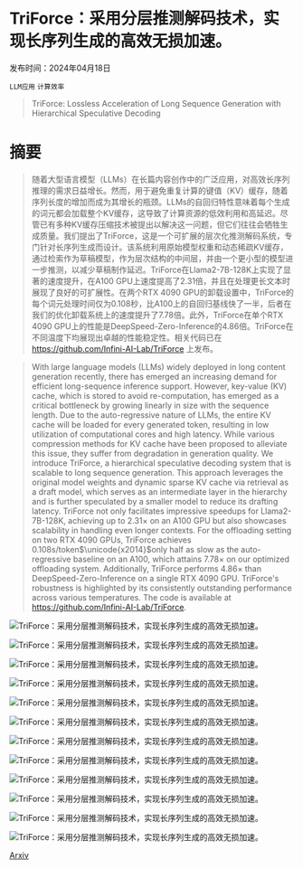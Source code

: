 # TriForce：采用分层推测解码技术，实现长序列生成的高效无损加速。

发布时间：2024年04月18日

`LLM应用` `计算效率`

> TriForce: Lossless Acceleration of Long Sequence Generation with Hierarchical Speculative Decoding

# 摘要

> 随着大型语言模型（LLMs）在长篇内容创作中的广泛应用，对高效长序列推理的需求日益增长。然而，用于避免重复计算的键值（KV）缓存，随着序列长度的增加而成为其增长的瓶颈。LLMs的自回归特性意味着每个生成的词元都会加载整个KV缓存，这导致了计算资源的低效利用和高延迟。尽管已有多种KV缓存压缩技术被提出以解决这一问题，但它们往往会牺牲生成质量。我们提出了TriForce，这是一个可扩展的层次化推测解码系统，专门针对长序列生成而设计。该系统利用原始模型权重和动态稀疏KV缓存，通过检索作为草稿模型，作为层次结构的中间层，并由一个更小型的模型进一步推测，以减少草稿制作延迟。TriForce在Llama2-7B-128K上实现了显著的速度提升，在A100 GPU上速度提高了2.31倍，并且在处理更长文本时展现了良好的可扩展性。在两个RTX 4090 GPU的卸载设置中，TriForce的每个词元处理时间仅为0.108秒，比A100上的自回归基线快了一半，后者在我们的优化卸载系统上的速度提升了7.78倍。此外，TriForce在单个RTX 4090 GPU上的性能是DeepSpeed-Zero-Inference的4.86倍。TriForce在不同温度下均展现出卓越的性能稳定性。相关代码已在 https://github.com/Infini-AI-Lab/TriForce 上发布。

> With large language models (LLMs) widely deployed in long content generation recently, there has emerged an increasing demand for efficient long-sequence inference support. However, key-value (KV) cache, which is stored to avoid re-computation, has emerged as a critical bottleneck by growing linearly in size with the sequence length. Due to the auto-regressive nature of LLMs, the entire KV cache will be loaded for every generated token, resulting in low utilization of computational cores and high latency. While various compression methods for KV cache have been proposed to alleviate this issue, they suffer from degradation in generation quality. We introduce TriForce, a hierarchical speculative decoding system that is scalable to long sequence generation. This approach leverages the original model weights and dynamic sparse KV cache via retrieval as a draft model, which serves as an intermediate layer in the hierarchy and is further speculated by a smaller model to reduce its drafting latency. TriForce not only facilitates impressive speedups for Llama2-7B-128K, achieving up to 2.31$\times$ on an A100 GPU but also showcases scalability in handling even longer contexts. For the offloading setting on two RTX 4090 GPUs, TriForce achieves 0.108s/token$\unicode{x2014}$only half as slow as the auto-regressive baseline on an A100, which attains 7.78$\times$ on our optimized offloading system. Additionally, TriForce performs 4.86$\times$ than DeepSpeed-Zero-Inference on a single RTX 4090 GPU. TriForce's robustness is highlighted by its consistently outstanding performance across various temperatures. The code is available at https://github.com/Infini-AI-Lab/TriForce.

![TriForce：采用分层推测解码技术，实现长序列生成的高效无损加速。](../../../paper_images/2404.11912/x1.png)

![TriForce：采用分层推测解码技术，实现长序列生成的高效无损加速。](../../../paper_images/2404.11912/x2.png)

![TriForce：采用分层推测解码技术，实现长序列生成的高效无损加速。](../../../paper_images/2404.11912/x3.png)

![TriForce：采用分层推测解码技术，实现长序列生成的高效无损加速。](../../../paper_images/2404.11912/x4.png)

![TriForce：采用分层推测解码技术，实现长序列生成的高效无损加速。](../../../paper_images/2404.11912/x5.png)

![TriForce：采用分层推测解码技术，实现长序列生成的高效无损加速。](../../../paper_images/2404.11912/x6.png)

![TriForce：采用分层推测解码技术，实现长序列生成的高效无损加速。](../../../paper_images/2404.11912/x7.png)

![TriForce：采用分层推测解码技术，实现长序列生成的高效无损加速。](../../../paper_images/2404.11912/x8.png)

![TriForce：采用分层推测解码技术，实现长序列生成的高效无损加速。](../../../paper_images/2404.11912/x9.png)

![TriForce：采用分层推测解码技术，实现长序列生成的高效无损加速。](../../../paper_images/2404.11912/x10.png)

![TriForce：采用分层推测解码技术，实现长序列生成的高效无损加速。](../../../paper_images/2404.11912/x11.png)

![TriForce：采用分层推测解码技术，实现长序列生成的高效无损加速。](../../../paper_images/2404.11912/x12.png)

[Arxiv](https://arxiv.org/abs/2404.11912)